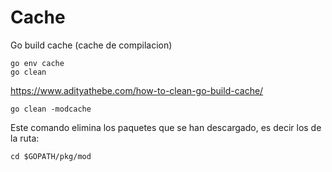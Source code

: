 # Cache


Go build cache  (cache de compilacion)

    go env cache 
    go clean

https://www.adityathebe.com/how-to-clean-go-build-cache/


    go clean -modcache

Este comando elimina los paquetes que se han descargado, es decir los de la ruta:

    cd $GOPATH/pkg/mod

